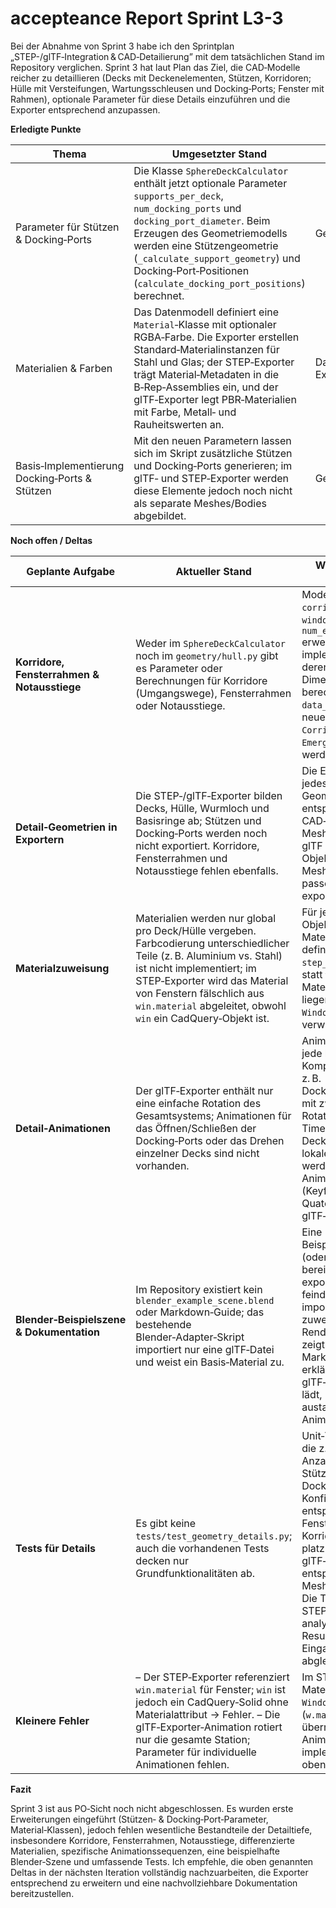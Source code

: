# accepteance Report Sprint L3-3


Bei der Abnahme von Sprint 3 habe ich den Sprintplan „STEP-/glTF‑Integration & CAD‑Detailierung” mit dem tatsächlichen Stand im Repository verglichen. Sprint 3 hat laut Plan das Ziel, die CAD‑Modelle reicher zu detaillieren (Decks mit Deckenelementen, Stützen, Korridoren; Hülle mit Versteifungen, Wartungsschleusen und Docking‑Ports; Fenster mit Rahmen), optionale Parameter für diese Details einzuführen und die Exporter entsprechend anzupassen.

**Erledigte Punkte**

| Thema                                         | Umgesetzter Stand                                                                                                                                                                                                                                                                                                     | Verweis                |
| --------------------------------------------- | --------------------------------------------------------------------------------------------------------------------------------------------------------------------------------------------------------------------------------------------------------------------------------------------------------------------- | ---------------------- |
| Parameter für Stützen & Docking‑Ports         | Die Klasse `SphereDeckCalculator` enthält jetzt optionale Parameter `supports_per_deck`, `num_docking_ports` und `docking_port_diameter`. Beim Erzeugen des Geometriemodells werden eine Stützengeometrie (`_calculate_support_geometry`) und Docking‑Port‑Positionen (`calculate_docking_port_positions`) berechnet. | Geometriemodell        |
| Materialien & Farben                          | Das Datenmodell definiert eine `Material`‑Klasse mit optionaler RGBA‑Farbe. Die Exporter erstellen Standard‑Materialinstanzen für Stahl und Glas; der STEP‑Exporter trägt Material‑Metadaten in die B‑Rep‑Assemblies ein, und der glTF‑Exporter legt PBR‑Materialien mit Farbe, Metall‑ und Rauheitswerten an.        | Datenmodell & Exporter |
| Basis‑Implementierung Docking‑Ports & Stützen | Mit den neuen Parametern lassen sich im Skript zusätzliche Stützen und Docking‑Ports generieren; im glTF‑ und STEP‑Exporter werden diese Elemente jedoch noch nicht als separate Meshes/Bodies abgebildet.                                                                                                            | Geometriemodell        |

**Noch offen / Deltas**

| Geplante Aufgabe                            | Aktueller Stand                                                                                                                                                                                                                                                                   | Wie es umgesetzt werden muss                                                                                                                                                                                                                                                                                                                                  |
| ------------------------------------------- | --------------------------------------------------------------------------------------------------------------------------------------------------------------------------------------------------------------------------------------------------------------------------------- | ------------------------------------------------------------------------------------------------------------------------------------------------------------------------------------------------------------------------------------------------------------------------------------------------------------------------------------------------------------- |
| **Korridore, Fensterrahmen & Notausstiege** | Weder im `SphereDeckCalculator` noch im `geometry/hull.py` gibt es Parameter oder Berechnungen für Korridore (Umgangswege), Fensterrahmen oder Notausstiege.                                                                                                                      | Modell um Attribute wie `corridors_per_deck`, `window_frame_thickness`, `num_emergency_exits` erweitern; Funktionen implementieren, die deren Positionen und Dimensionen berechnen. In `data_model.py` sollten neue DTO‑Klassen (z. B. `Corridor`, `Frame`, `EmergencyExit`) angelegt werden.                                                                 |
| **Detail‑Geometrien in Exportern**          | Die STEP‑/glTF‑Exporter bilden Decks, Hülle, Wurmloch und Basisringe ab; Stützen und Docking‑Ports werden noch nicht exportiert. Korridore, Fensterrahmen und Notausstiege fehlen ebenfalls.                                                                                      | Die Exporter müssen für jedes neue Geometrie‑Element entsprechende CAD‑Objekte bzw. Meshes erzeugen. In glTF sollte jede Objektart als eigene Mesh‑Gruppe mit passendem Material exportiert werden.                                                                                                                                                           |
| **Materialzuweisung**                       | Materialien werden nur global pro Deck/Hülle vergeben. Farbcodierung unterschiedlicher Teile (z. B. Aluminium vs. Stahl) ist nicht implementiert; im STEP‑Exporter wird das Material von Fenstern fälschlich aus `win.material` abgeleitet, obwohl `win` ein CadQuery‑Objekt ist. | Für jede neue Objektklasse sollte das Material über das DTO definiert werden. In `step_exporter.py` muss statt `win.material` das Material der zugrunde liegenden `Window`‑Instanz verwendet werden.                                                                                                                                                          |
| **Detail‑Animationen**                      | Der glTF‑Exporter enthält nur eine einfache Rotation des Gesamtsystems; Animationen für das Öffnen/Schließen der Docking‑Ports oder das Drehen einzelner Decks sind nicht vorhanden.                                                                                              | Animationssampler für jede bewegliche Komponente erstellen: z. B. Docking‑Port‑Kappen mit zwei Rotationspositionen und Time‑Keys. Einzelne Decks können um ihre lokale Achse rotiert werden. Die Animationsdaten (Keyframes, Quaternions) sind in die glTF‑Datei einzubetten.                                                                                 |
| **Blender‑Beispielszene & Dokumentation**   | Im Repository existiert kein `blender_example_scene.blend` oder Markdown‑Guide; das bestehende Blender‑Adapter‑Skript importiert nur eine glTF‑Datei und weist ein Basis‑Material zu.                                                                                             | Eine Beispiel‑Blend‑Datei (oder ein `*.py`‑Skript) bereitstellen, die das exportierte feindetaillierte Modell importiert, Materialien zuweist und Rendereinstellungen zeigt. In einer Markdown‑Datei erklären, wie man die glTF‑Datei in Blender lädt, Materialien austauscht und Animationen abspielt.                                                       |
| **Tests für Details**                       | Es gibt keine `tests/test_geometry_details.py`; auch die vorhandenen Tests decken nur Grundfunktionalitäten ab.                                                                                                                                                                   | Unit‑Tests schreiben, die z. B. prüfen, ob die Anzahl der generierten Stützen und Docking‑Ports der Konfiguration entspricht, ob Fensterrahmen und Korridore korrekt platziert sind und ob der glTF‑Exporter entsprechende Mesh‑Gruppen erzeugt. Die Tests sollten die STEP‑/glTF‑Dateien analysieren und die Resultate mit den Eingabeparametern abgleichen. |
| **Kleinere Fehler**                         | – Der STEP‑Exporter referenziert `win.material` für Fenster; `win` ist jedoch ein CadQuery‑Solid ohne Materialattribut → Fehler. – Die glTF‑Exporter‑Animation rotiert nur die gesamte Station; Parameter für individuelle Animationen fehlen.                                    | Im STEP‑Exporter den Materialnamen aus der `Window`‑Instanz (`w.material`) übernehmen. Erweiterte Animationsfunktionen implementieren (siehe oben).                                                                                                                                                                                                           |

**Fazit**

Sprint 3 ist aus PO‑Sicht noch nicht abgeschlossen. Es wurden erste Erweiterungen eingeführt (Stützen‑ & Docking‑Port‑Parameter, Material‑Klassen), jedoch fehlen wesentliche Bestandteile der Detailtiefe, insbesondere Korridore, Fensterrahmen, Notausstiege, differenzierte Materialien, spezifische Animationssequenzen, eine beispielhafte Blender‑Szene und umfassende Tests. Ich empfehle, die oben genannten Deltas in der nächsten Iteration vollständig nachzuarbeiten, die Exporter entsprechend zu erweitern und eine nachvollziehbare Dokumentation bereitzustellen.
